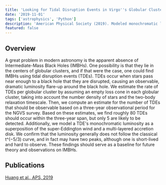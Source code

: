 ```yaml
---
title: 'Looking for Tidal Disruption Events in Virgo''s Globular Clusters'
date: '2019-11-01'
tags: ['astrophysics', 'Python']
description: 'American Physical Society (2019). Modeled monochromatic luminosity curve of TDEs with accretion disk and super-Eddington wind, estimated observational feasibility.'
featured: false
---
```


## Overview

A great problem in modern astronomy is the apparent absence of Intermediate-Mass Black Holes (IMBHs). One possibility is that they lie in the centers of globular clusters, and if that were the case, one could find IMBHs using tidal disruption events (TDEs). TDEs occur when stars pass near enough to a black hole that they are disrupted, causing an observable, dramatic luminosity flare-up around the black hole. We estimate the rate of TDEs per globular cluster by assuming an empty loss cone in each globular cluster, taking into account the number density of stars and the two-body relaxation timescale. Then, we compute an estimate for the number of TDEs that should be observable based on a three-year observational period for the NGVS survey. Based on these estimates, we find roughly 80 TDEs should occur within the three-year span, but only 5 are likely to be detected. Additionally, we model a TDE's monochromatic luminosity as a superposition of the super-Eddington wind and a multi-layered accretion disk. We confirm that the luminosity generally does not follow the classical t^(−5/3) curve, and in fact may have two peaks, although one is short-lived and hard to observe. These findings should serve as a baseline for future theory and observations on IMBHs.

## Publications
[Huang et al., APS, 2019](https://meetings.aps.org/Meeting/FWS19/Session/B01.5)